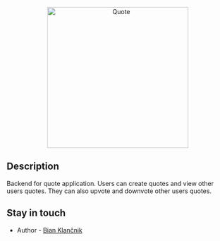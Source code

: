 <p align="center">
  <a href="#" target="blank"><img src="https://media.istockphoto.com/photos/speech-bubble-on-blue-background-picture-id1009861190?b=1&k=20&m=1009861190&s=170667a&w=0&h=-gATf7bn0aGMv0Bfu7kh2oCOYV7YJBt0xJV72xLwwBw=" width="320" alt="Quote" /></a>
</p>

## Description

Backend for quote application. Users can create quotes and view other users quotes. They can also upvote and downvote other users quotes.

## Stay in touch

- Author - [Bian Klančnik](https://www.linkedin.com/in/bian-klan%C4%8Dnik-7b611815a/?originalSubdomain=si)

